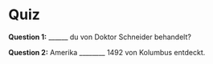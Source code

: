 # Quiz

**Question 1:** ______ du von Doktor Schneider behandelt?

**Question 2:** Amerika ________ 1492 von Kolumbus entdeckt.

